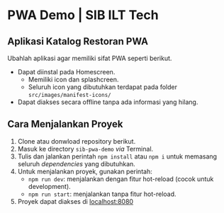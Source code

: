 # PWA Demo | SIB ILT Tech

## Aplikasi Katalog Restoran PWA
Ubahlah aplikasi agar memiliki sifat PWA seperti berikut.
 - Dapat diinstal pada Homescreen.
   - Memiliki icon dan splashcreen.
   - Seluruh icon yang dibutuhkan terdapat pada folder `src/images/manifest-icons/`
 - Dapat diakses secara offline tanpa ada informasi yang hilang.

## Cara Menjalankan Proyek
1. Clone atau donwload repository berikut.
2. Masuk ke directory `sib-pwa-demo` _via_ Terminal.
3. Tulis dan jalankan perintah `npm install` atau `npm i` untuk memasang seluruh _dependencies_ yang dibutuhkan.
4. Untuk menjalankan proyek, gunakan perintah:
   - `npm run dev`: menjalankan dengan fitur hot-reload (cocok untuk development).
   - `npm run start`: menjalankan tanpa fitur hot-reload.
5. Proyek dapat diakses di [localhost:8080](https://localhost:8080/)
